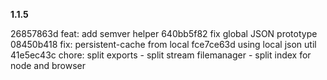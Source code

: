 <!--  malfunction keyboard 5 6 ^ % -->

**1.1.5**

26857863d feat: add semver helper
640bb5f82 fix global JSON prototype
08450b418 fix: persistent-cache from local
fce7ce63d using local json util
41e5ec43c chore: split exports - split stream filemanager - split index for node and browser
